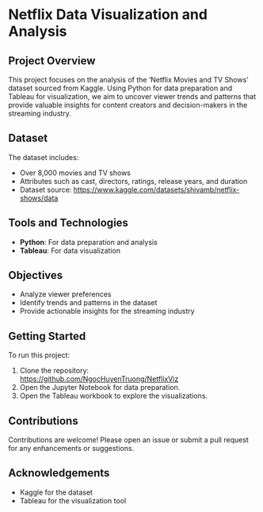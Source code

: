 # **Netflix Data Visualization and Analysis**

## **Project Overview**
This project focuses on the analysis of the ‘Netflix Movies and TV Shows’ dataset sourced from Kaggle. Using Python for data preparation and Tableau for visualization, we aim to uncover viewer trends and patterns that provide valuable insights for content creators and decision-makers in the streaming industry.

## **Dataset**
The dataset includes:
- Over 8,000 movies and TV shows
- Attributes such as cast, directors, ratings, release years, and duration
- Dataset source: https://www.kaggle.com/datasets/shivamb/netflix-shows/data

## **Tools and Technologies**
- **Python**: For data preparation and analysis
- **Tableau**: For data visualization

## **Objectives**
- Analyze viewer preferences
- Identify trends and patterns in the dataset
- Provide actionable insights for the streaming industry

## **Getting Started**
To run this project:
1. Clone the repository:  
   https://github.com/NgocHuyenTruong/NetflixViz
2. Open the Jupyter Notebook for data preparation.
3. Open the Tableau workbook to explore the visualizations.

## **Contributions**
Contributions are welcome! Please open an issue or submit a pull request for any enhancements or suggestions.

## **Acknowledgements**
- Kaggle for the dataset
- Tableau for the visualization tool

